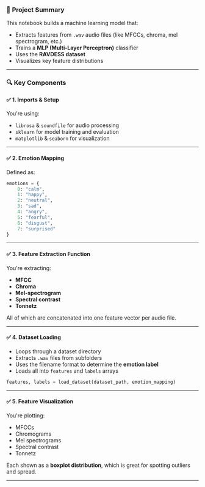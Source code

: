 ### 🧠 **Project Summary**

This notebook builds a machine learning model that:

* Extracts features from `.wav` audio files (like MFCCs, chroma, mel spectrogram, etc.)
* Trains a **MLP (Multi-Layer Perceptron)** classifier
* Uses the **RAVDESS dataset**
* Visualizes key feature distributions

---

### 🔍 Key Components

#### ✅ **1. Imports & Setup**

You're using:

* `librosa` & `soundfile` for audio processing
* `sklearn` for model training and evaluation
* `matplotlib` & `seaborn` for visualization

---

#### ✅ **2. Emotion Mapping**

Defined as:

```python
emotions = {
    0: "calm",
    1: "happy",
    2: "neutral",
    3: "sad",
    4: "angry",
    5: "fearful",
    6: "disgust",
    7: "surprised"
}
```

---

#### ✅ **3. Feature Extraction Function**

You're extracting:

* **MFCC**
* **Chroma**
* **Mel-spectrogram**
* **Spectral contrast**
* **Tonnetz**

All of which are concatenated into one feature vector per audio file.

---

#### ✅ **4. Dataset Loading**

* Loops through a dataset directory
* Extracts `.wav` files from subfolders
* Uses the filename format to determine the **emotion label**
* Loads all into `features` and `labels` arrays

```python
features, labels = load_dataset(dataset_path, emotion_mapping)
```

---

#### ✅ **5. Feature Visualization**

You're plotting:

* MFCCs
* Chromograms
* Mel spectrograms
* Spectral contrast
* Tonnetz

Each shown as a **boxplot distribution**, which is great for spotting outliers and spread.

---

